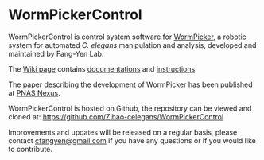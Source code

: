 # WormPickerControl

WormPickerControl is control system software for [WormPicker](https://academic.oup.com/pnasnexus/article/2/7/pgad197/7218344), a robotic system for automated *C. elegans* manipulation and analysis, developed and maintained by Fang-Yen Lab.

The [Wiki page](../../wiki) contains [documentations](../../wiki/Documentation) and [instructions](../../wiki/Quick-Start).
    
The paper describing the development of WormPicker has been published at [PNAS Nexus](https://academic.oup.com/pnasnexus/article/2/7/pgad197/7218344).
    
WormPickerControl is hosted on Github, the repository can be viewed and cloned at:
    https://github.com/Zihao-celegans/WormPickerControl
   
Improvements and updates will be released on a regular basis, please contact cfangyen@gmail.com if you have any questions or if you would like to contribute.

